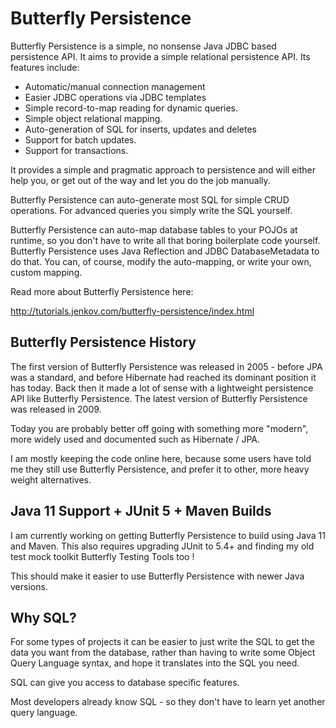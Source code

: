 # Butterfly Persistence
Butterfly Persistence is a simple, no nonsense Java JDBC based persistence API. It aims to provide a simple relational persistence API. 
Its features include:

 - Automatic/manual connection management
 - Easier JDBC operations via JDBC templates
 - Simple record-to-map reading for dynamic queries.
 - Simple object relational mapping. 
 - Auto-generation of SQL for inserts, updates and deletes
 - Support for batch updates.
 - Support for transactions.

It provides a simple and pragmatic approach to persistence and will either help you, or get out of the way and let 
you do the job manually.

Butterfly Persistence can auto-generate most SQL for simple CRUD operations.
For advanced queries you simply write the SQL yourself.  

Butterfly Persistence can auto-map database tables to your POJOs at runtime, so you don't have to write all
that boring boilerplate code yourself. Butterfly Persistence uses Java Reflection and JDBC DatabaseMetadata 
to do that. You can, of course, modify the auto-mapping, or write your own, custom mapping.

Read more about Butterfly Persistence here:

http://tutorials.jenkov.com/butterfly-persistence/index.html


## Butterfly Persistence History
The first version of Butterfly Persistence was released in 2005 - before JPA was a standard, and before
Hibernate had reached its dominant position it has today. Back then it made a lot of sense with a
lightweight persistence API like Butterfly Persistence. The latest version of Butterfly Persistence
was released in 2009.

Today you are probably better off going with something more "modern", more widely used and documented
such as Hibernate / JPA.

I am mostly keeping the code online here, because some users have told me they still use
Butterfly Persistence, and prefer it to other, more heavy weight alternatives.

## Java 11 Support + JUnit 5 + Maven Builds 
I am currently working on getting Butterfly Persistence to build using Java 11 and Maven. 
This also requires upgrading JUnit to 5.4+ and finding my old test mock toolkit Butterfly Testing Tools
too ! 

This should make it easier to use Butterfly Persistence with newer Java versions. 


## Why SQL?
For some types of projects it can be easier to just write the SQL to get the data you want from the database,
rather than having to write some Object Query Language syntax, and hope it translates into the SQL you need.

SQL can give you access to database specific features.

Most developers already know SQL - so they don't have to learn yet another query language.



